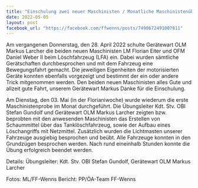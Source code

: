 ```yaml
---
title: "Einschulung zwei neuer Maschinisten / Monatliche Maschinistenübung"
date: 2022-05-05
layout: post
facebook_url: "https://facebook.com/ffwenns/posts/7490672491007811"
---
```


Am vergangenen Donnerstag, den 28. April 2022 schulte Gerätewart OLM Markus Larcher die beiden neuen Maschinisten
LM Florian Eiter und OFM Daniel Weber II beim Löschfahrzeug (LFA) ein. Dabei wurden sämtliche Gerätschaften durchbesprochen und
mit dem Fahrzeug eine Bewegungsfahrt gemacht. Die jeweiligen Eigenheiten der motorisierten Geräte konnten ebenfalls vorgezeigt und bestimmt der ein oder andere Trick mitgenommen
werden. Den beiden neuen Maschinisten alles Gute und allzeit gute Fahrt, unserem Gerätewart Markus Danke für die Einschulung. 

Am Dienstag, den 03. Mai (in der Florianiwoche) wurde wiederum die erste Maschinistenprobe im Monat durchgeführt.
Die Übungsleiter Kdt. Stv. OBI Stefan Gundolf und Gerätewart OLM Markus Larcher zeigten bzw. beprobten mit den anwesenden Maschinisten
das Erstellen von Schaummittel über das Tanklöschfahrzeug, sowie der Aufbau eines Löschangriffs mit Netzmittel. Zusätzlich wurden die Lichtmasten unserer Fahrzeuge
ausgiebig besprochen und beübt. Alle Fahrzeuge konnten in den Grundzügen besprochen werden.
Nach rund eineinhalb Stunden konnte die Übung erfolgreich beendet werden. 

Details:
Übungsleiter: Kdt. Stv. OBI Stefan Gundolf, Gerätewart OLM Markus Larcher

Fotos: ML/FF-Wenns
Bericht: PP/ÖA-Team FF-Wenns
